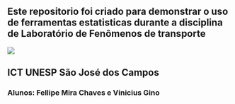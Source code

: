 ## Este repositorio foi criado para demonstrar o uso de ferramentas estatisticas durante a disciplina de Laboratório de Fenômenos de transporte

![](https://www.ict.unesp.br/Home/ensino/pos-graduacao/desastresnaturais/logoict_transp.png=100x20)

## ICT UNESP São José dos Campos

### Alunos: Fellipe Mira Chaves e Vinicius Gino
